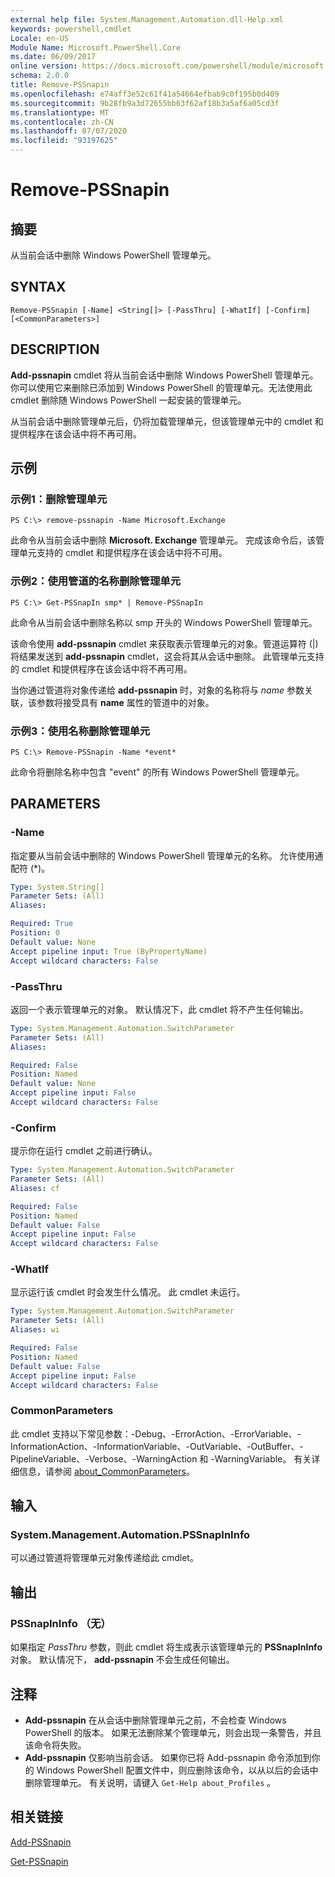 ```yaml
---
external help file: System.Management.Automation.dll-Help.xml
keywords: powershell,cmdlet
Locale: en-US
Module Name: Microsoft.PowerShell.Core
ms.date: 06/09/2017
online version: https://docs.microsoft.com/powershell/module/microsoft.powershell.core/remove-pssnapin?view=powershell-5.1&WT.mc_id=ps-gethelp
schema: 2.0.0
title: Remove-PSSnapin
ms.openlocfilehash: e74aff3e52c61f41a54664efbab9c0f195b0d409
ms.sourcegitcommit: 9b28fb9a3d72655bb63f62af18b3a5af6a05cd3f
ms.translationtype: MT
ms.contentlocale: zh-CN
ms.lasthandoff: 07/07/2020
ms.locfileid: "93197625"
---
```

# Remove-PSSnapin

## 摘要
从当前会话中删除 Windows PowerShell 管理单元。

## SYNTAX

```
Remove-PSSnapin [-Name] <String[]> [-PassThru] [-WhatIf] [-Confirm] [<CommonParameters>]
```

## DESCRIPTION
**Add-pssnapin** cmdlet 将从当前会话中删除 Windows PowerShell 管理单元。
你可以使用它来删除已添加到 Windows PowerShell 的管理单元。无法使用此 cmdlet 删除随 Windows PowerShell 一起安装的管理单元。

从当前会话中删除管理单元后，仍将加载管理单元，但该管理单元中的 cmdlet 和提供程序在该会话中将不再可用。

## 示例

### 示例1：删除管理单元

```
PS C:\> remove-pssnapin -Name Microsoft.Exchange
```

此命令从当前会话中删除 **Microsoft. Exchange** 管理单元。
完成该命令后，该管理单元支持的 cmdlet 和提供程序在该会话中将不可用。

### 示例2：使用管道的名称删除管理单元

```
PS C:\> Get-PSSnapIn smp* | Remove-PSSnapIn
```

此命令从当前会话中删除名称以 smp 开头的 Windows PowerShell 管理单元。

该命令使用 **add-pssnapin** cmdlet 来获取表示管理单元的对象。管道运算符 (|) 将结果发送到 **add-pssnapin** cmdlet，这会将其从会话中删除。
此管理单元支持的 cmdlet 和提供程序在该会话中将不再可用。

当你通过管道将对象传递给 **add-pssnapin** 时，对象的名称将与 *name* 参数关联，该参数将接受具有 **name** 属性的管道中的对象。

### 示例3：使用名称删除管理单元

```
PS C:\> Remove-PSSnapin -Name *event*
```

此命令将删除名称中包含 "event" 的所有 Windows PowerShell 管理单元。

## PARAMETERS

### -Name
指定要从当前会话中删除的 Windows PowerShell 管理单元的名称。
允许使用通配符 (*)。

```yaml
Type: System.String[]
Parameter Sets: (All)
Aliases:

Required: True
Position: 0
Default value: None
Accept pipeline input: True (ByPropertyName)
Accept wildcard characters: False
```

### -PassThru
返回一个表示管理单元的对象。
默认情况下，此 cmdlet 将不产生任何输出。

```yaml
Type: System.Management.Automation.SwitchParameter
Parameter Sets: (All)
Aliases:

Required: False
Position: Named
Default value: None
Accept pipeline input: False
Accept wildcard characters: False
```

### -Confirm
提示你在运行 cmdlet 之前进行确认。

```yaml
Type: System.Management.Automation.SwitchParameter
Parameter Sets: (All)
Aliases: cf

Required: False
Position: Named
Default value: False
Accept pipeline input: False
Accept wildcard characters: False
```

### -WhatIf
显示运行该 cmdlet 时会发生什么情况。
此 cmdlet 未运行。

```yaml
Type: System.Management.Automation.SwitchParameter
Parameter Sets: (All)
Aliases: wi

Required: False
Position: Named
Default value: False
Accept pipeline input: False
Accept wildcard characters: False
```

### CommonParameters
此 cmdlet 支持以下常见参数：-Debug、-ErrorAction、-ErrorVariable、-InformationAction、-InformationVariable、-OutVariable、-OutBuffer、-PipelineVariable、-Verbose、-WarningAction 和 -WarningVariable。 有关详细信息，请参阅 [about_CommonParameters](https://go.microsoft.com/fwlink/?LinkID=113216)。

## 输入

### System.Management.Automation.PSSnapInInfo
可以通过管道将管理单元对象传递给此 cmdlet。

## 输出

### PSSnapInInfo （无）
如果指定 *PassThru* 参数，则此 cmdlet 将生成表示该管理单元的 **PSSnapInInfo** 对象。
默认情况下， **add-pssnapin** 不会生成任何输出。

## 注释

* **Add-pssnapin** 在从会话中删除管理单元之前，不会检查 Windows PowerShell 的版本。 如果无法删除某个管理单元，则会出现一条警告，并且该命令将失败。
* **Add-pssnapin** 仅影响当前会话。 如果你已将 Add-pssnapin 命令添加到你的 Windows PowerShell 配置文件中，则应删除该命令，以从以后的会话中删除管理单元。 有关说明，请键入 `Get-Help about_Profiles` 。

## 相关链接

[Add-PSSnapin](Add-PSSnapin.md)

[Get-PSSnapin](Get-PSSnapin.md)

